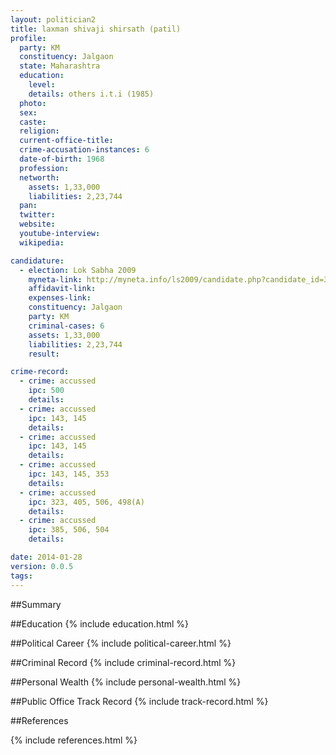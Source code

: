 ```yaml
---
layout: politician2
title: laxman shivaji shirsath (patil)
profile: 
  party: KM
  constituency: Jalgaon
  state: Maharashtra
  education: 
    level: 
    details: others i.t.i (1985)
  photo: 
  sex: 
  caste: 
  religion: 
  current-office-title: 
  crime-accusation-instances: 6
  date-of-birth: 1968
  profession: 
  networth: 
    assets: 1,33,000
    liabilities: 2,23,744
  pan: 
  twitter: 
  website: 
  youtube-interview: 
  wikipedia: 

candidature: 
  - election: Lok Sabha 2009
    myneta-link: http://myneta.info/ls2009/candidate.php?candidate_id=3463
    affidavit-link: 
    expenses-link: 
    constituency: Jalgaon 
    party: KM
    criminal-cases: 6
    assets: 1,33,000
    liabilities: 2,23,744
    result:  

crime-record: 
  - crime: accussed
    ipc: 500
    details:  
  - crime: accussed
    ipc: 143, 145
    details:  
  - crime: accussed
    ipc: 143, 145
    details:  
  - crime: accussed
    ipc: 143, 145, 353
    details:  
  - crime: accussed
    ipc: 323, 405, 506, 498(A)
    details:  
  - crime: accussed
    ipc: 385, 506, 504
    details:  

date: 2014-01-28
version: 0.0.5
tags: 
---
```

##Summary


##Education
{% include education.html %}


##Political Career
{% include political-career.html %}


##Criminal Record
{% include criminal-record.html %}


##Personal Wealth
{% include personal-wealth.html %}


##Public Office Track Record
{% include track-record.html %}


##References


{% include references.html %}